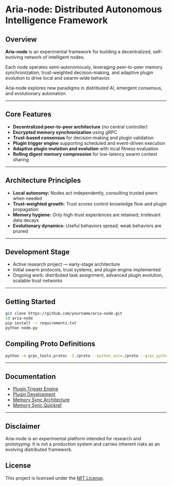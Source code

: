 # Aria-node: Distributed Autonomous Intelligence Framework

## Overview

**Aria-node** is an experimental framework for building a decentralized, self-evolving network of intelligent nodes.

Each node operates semi-autonomously, leveraging peer-to-peer memory synchronization, trust-weighted decision-making, and adaptive plugin evolution to drive local and swarm-wide behavior.

Aria-node explores new paradigms in distributed AI, emergent consensus, and evolutionary automation.

---

## Core Features

- **Decentralized peer-to-peer architecture** (no central controller)
- **Encrypted memory synchronization** using gRPC
- **Trust-based consensus** for decision-making and plugin validation
- **Plugin trigger engine** supporting scheduled and event-driven execution
- **Adaptive plugin mutation and evolution** with local fitness evaluation
- **Rolling digest memory compression** for low-latency swarm context sharing

---

## Architecture Principles

- **Local autonomy:** Nodes act independently, consulting trusted peers when needed
- **Trust-weighted growth:** Trust scores control knowledge flow and plugin propagation
- **Memory hygiene:** Only high-trust experiences are retained; irrelevant data decays
- **Evolutionary dynamics:** Useful behaviors spread; weak behaviors are pruned

---

## Development Stage

- Active research project — early-stage architecture
- Initial swarm protocols, trust systems, and plugin engine implemented
- Ongoing work: distributed task assignment, advanced plugin evolution, scalable trust networks

---

## Getting Started

```bash
git clone https://github.com/yourname/aria-node.git
cd aria-node
pip install -r requirements.txt
python node.py
```

## Compiling Proto Definitions

```bash
python -m grpc_tools.protoc -I./proto --python_out=./proto --grpc_python_out=./proto ./proto/sync.proto
```

---

## Documentation

- [Plugin Trigger Engine](docs/plugin_trigger_engine_usage.md)
- [Plugin Development](docs/plugins.md)
- [Memory Sync Architecture](docs/grpc_sync.md)
- [Memory Sync Quickref](docs/memory_sync_quickref.md)

---

## Disclaimer

Aria-node is an experimental platform intended for research and prototyping.
It is not a production system and carries inherent risks as an evolving distributed framework.

## License

This project is licensed under the [MIT License](LICENSE).
